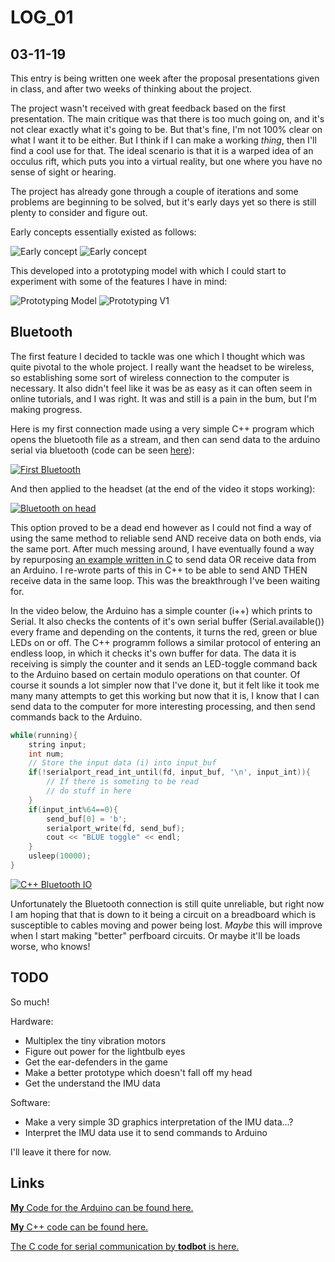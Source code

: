 # LOG_01
## 03-11-19

This entry is being written one week after the proposal presentations given in class, and after two weeks of thinking about the project.

The project wasn't received with great feedback based on the first presentation. The main critique was that there is too much going on, and it's not clear exactly what it's going to be. But that's fine, I'm not 100% clear on what I want it to be either. But I think if I can make a working _thing_, then I'll find a cool use for that. The ideal scenario is that it is a warped idea of an occulus rift, which puts you into a virtual reality, but one where you have no sense of sight or hearing.

The project has already gone through a couple of iterations and some problems are beginning to be solved, but it's early days yet so there is still plenty to consider and figure out.

Early concepts essentially existed as follows:

![Early concept](https://live.staticflickr.com/65535/49007759751_9bce81c985_c.jpg)
![Early concept](https://live.staticflickr.com/65535/49007229418_10f68f982b_c.jpg)

This developed into a prototyping model with which I could start to experiment with some of the features I have in mind:

![Prototyping Model](https://live.staticflickr.com/65535/49007229393_b562b48ccb_c.jpg)
![Prototyping V1](https://live.staticflickr.com/65535/49007285028_10c2ca7a75_c.jpg)

## Bluetooth

The first feature I decided to tackle was one which I thought which was quite pivotal to the whole project. I really want the headset to be wireless, so establishing some sort of wireless connection to the computer is necessary. It also didn't feel like it was be as easy as it can often seem in online tutorials, and I was right. It was and still is a pain in the bum, but I'm making progress.

Here is my first connection made using a very simple C++ program which opens the bluetooth file as a stream, and then can send data to the arduino serial via bluetooth (code can be seen [here](/project/main/bluetooth/bluetooth.cpp)):

[![First Bluetooth](https://img.youtube.com/vi/vuIJRwqIu1k/0.jpg)](https://www.youtube.com/watch?v=vuIJRwqIu1k)

And then applied to the headset (at the end of the video it stops working):

[![Bluetooth on head](https://img.youtube.com/vi/xcy5dCXxPbk/0.jpg)](https://www.youtube.com/watch?v=xcy5dCXxPbk)

This option proved to be a dead end however as I could not find a way of using the same method to reliable send AND receive data on both ends, via the same port. After much messing around, I have eventually found a way by repurposing [an example written in C](https://github.com/todbot/arduino-serial) to send data OR receive data from an Arduino. I re-wrote parts of this in C++ to be able to send AND THEN receive data in the same loop. This was the breakthrough I've been waiting for.

In the video below, the Arduino has a simple counter (i++) which prints to Serial. It also checks the contents of it's own serial buffer (Serial.available()) every frame and depending on the contents, it turns the red, green or blue LEDs on or off. The C++ programm follows a similar protocol of entering an endless loop, in which it checks it's own buffer for data. The data it is receiving is simply the counter and it sends an LED-toggle command back to the Arduino based on certain modulo operations on that counter. Of course it sounds a lot simpler now that I've done it, but it felt like it took me many many attempts to get this working but now that it is, I know that I can send data to the computer for more interesting processing, and then send commands back to the Arduino.

```c++
while(running){
    string input;
    int num;
    // Store the input data (i) into input_buf
    if(!serialport_read_int_until(fd, input_buf, '\n', input_int)){ 
        // If there is someting to be read
        // do stuff in here
    }
    if(input_int%64==0){
        send_buf[0] = 'b';
        serialport_write(fd, send_buf);
        cout << "BLUE toggle" << endl;
    }
    usleep(10000);
}
```

[![C++ Bluetooth IO](https://img.youtube.com/vi/omVK_Mh5MIA/0.jpg)](https://www.youtube.com/watch?v=omVK_Mh5MIA)

Unfortunately the Bluetooth connection is still quite unreliable, but right now I am hoping that that is down to it being a circuit on a breadboard which is susceptible to cables moving and power being lost. _Maybe_ this will improve when I start making "better" perfboard circuits. Or maybe it'll be loads worse, who knows!

## TODO

So much!

Hardware:
* Multiplex the tiny vibration motors
* Figure out power for the lightbulb eyes
* Get the ear-defenders in the game
* Make a better prototype which doesn't fall off my head
* Get the understand the IMU data

Software:
* Make a very simple 3D graphics interpretation of the IMU data...?
* Interpret the IMU data use it to send commands to Arduino

I'll leave it there for now.


## Links

[__My__ Code for the Arduino can be found here.](/project/Arduino/serial_2way_test/serial_2way_test.ino)

[__My__ C++ code can be found here.](/project/main/WORKING_IO_STREAM/arduino-serial.cpp)

[The C code for serial communication by __todbot__ is here.](https://todbot.com/blog/2006/12/06/arduino-serial-c-code-to-talk-to-arduino/)
